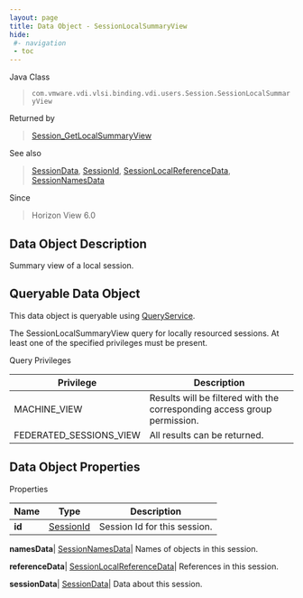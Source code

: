 ```yaml
---
layout: page
title: Data Object - SessionLocalSummaryView
hide:
 #- navigation
 - toc
---
```






Java Class  
> `com.vmware.vdi.vlsi.binding.vdi.users.Session.SessionLocalSummaryView`

Returned by  
> [Session_GetLocalSummaryView](vdi.users.Session.md#getLocalSummaryView)

See also  
> [SessionData](vdi.users.Session.SessionData.md), [SessionId](vdi.entity.SessionId.md), [SessionLocalReferenceData](vdi.users.Session.SessionLocalReferenceData.md), [SessionNamesData](vdi.users.Session.SessionNamesData.md)

Since  
> Horizon View 6.0


## Data Object Description 

Summary view of a local session. 

##  Queryable Data Object 

This data object is queryable using [QueryService](vdi.query.QueryService.md "QueryService"). 

The SessionLocalSummaryView query for locally resourced sessions. At least one of the specified privileges must be present. 

Query Privileges 

Privilege |  Description   
---|---  
MACHINE_VIEW|  Results will be filtered with the corresponding access group permission.   
FEDERATED_SESSIONS_VIEW|  All results can be returned.   
  


## Data Object Properties

Properties

Name |  Type |  Description   
---|---|---  
**id**| [SessionId](vdi.entity.SessionId.md)|  Session Id for this session.   
  
**namesData**| [SessionNamesData](vdi.users.Session.SessionNamesData.md)|  Names of objects in this session.   
  
**referenceData**| [SessionLocalReferenceData](vdi.users.Session.SessionLocalReferenceData.md)|  References in this session.   
  
**sessionData**| [SessionData](vdi.users.Session.SessionData.md)|  Data about this session.   
  
  
  
  
  
  
